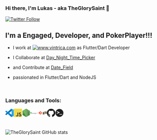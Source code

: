 ### Hi there, I'm Lukas - aka TheGlorySaint 👋 

[![Twitter Follow](https://img.shields.io/twitter/url?label=Twitter&style=social&url=https%3A%2F%2Ftwitter.com%2FTempel_Ritter)](https://twitter.com/Tempel_Ritter)

## I'm a Engaged, Developer, and PokerPlayer!!!

- I work at [<img alt="www.vintrica.com" width="120px" src="https://ik.imagekit.io/vintrica/tr:f-auto/logo-white.png"/>][vintrica] as Flutter/Dart Developer

- I Collaborate at [Day_Night_Time_Picker](https://github.com/subhamayd2/day_night_time_picker)
- and Contribute at [Date_Field](https://github.com/GaspardMerten/date_field)
- passionated in Flutter/Dart and NodeJS

<br />

### Languages and Tools:

<img align="left" alt="Visual Studio Code" width="26px" src="https://raw.githubusercontent.com/github/explore/80688e429a7d4ef2fca1e82350fe8e3517d3494d/topics/visual-studio-code/visual-studio-code.png" />
<img align="left" alt="JavaScript" width="26px" src="https://raw.githubusercontent.com/github/explore/80688e429a7d4ef2fca1e82350fe8e3517d3494d/topics/javascript/javascript.png" />
<img align="left" alt="Node.js" width="26px" src="https://raw.githubusercontent.com/github/explore/80688e429a7d4ef2fca1e82350fe8e3517d3494d/topics/nodejs/nodejs.png" />
<img align="left" alt="MongoDB" width="26px" src="https://raw.githubusercontent.com/github/explore/80688e429a7d4ef2fca1e82350fe8e3517d3494d/topics/mongodb/mongodb.png" />
<img align="left" alt="Git" width="26px" src="https://raw.githubusercontent.com/github/explore/80688e429a7d4ef2fca1e82350fe8e3517d3494d/topics/git/git.png" />
<img align="left" alt="GitHub" width="26px" src="https://raw.githubusercontent.com/github/explore/78df643247d429f6cc873026c0622819ad797942/topics/github/github.png" />
<img align="left" alt="Terminal" width="26px" src="https://raw.githubusercontent.com/github/explore/80688e429a7d4ef2fca1e82350fe8e3517d3494d/topics/terminal/terminal.png" />

<br />
<br />
<br />

![TheGlorySaint GitHub stats](https://github-readme-stats.vercel.app/api?username=TheGlorySaint&count_private=true&show_icons=true)

[vintrica]: https://vintrica.com
